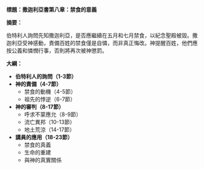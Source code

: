 **標題：撒迦利亞書第八章：禁食的意義**

**摘要：**

伯特利人詢問先知撒迦利亞，是否應繼續在五月和七月禁食，以紀念聖殿被毀。撒迦利亞受神感動，責備百姓的禁食僅是自憐，而非真正悔改。神提醒百姓，他們應按公義和憐憫行事，否則將再次被神懲罰。

**大綱：**

* **伯特利人的詢問（1-3節）**
* **神的責備（4-7節）**
    * 禁食的動機（4-5節）
    * 祖先的悖逆（6-7節）
* **神的審判（8-17節）**
    * 呼求不蒙應允（8-9節）
    * 流亡異邦（10-13節）
    * 地土荒涼（14-17節）
* **講員的應用（18-23節）**
    * 禁食的真義
    * 生命的重建
    * 與神的真實關係